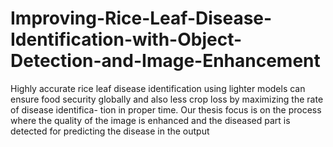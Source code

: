 # Improving-Rice-Leaf-Disease-Identification-with-Object-Detection-and-Image-Enhancement
Highly accurate rice leaf disease identification using lighter models can ensure food security globally and also less crop loss by maximizing the rate of disease identifica- tion in proper time. Our thesis focus is on the process where the quality of the image is enhanced and the diseased part is detected for predicting the disease in the output
